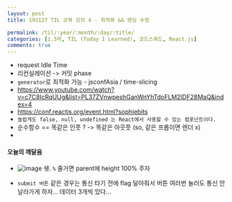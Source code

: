 ```yaml
---
layout: post
title: 191127 TIL 코쿼 강의 4 - 최적화 && 랜딩 수정

permalink: /til/:year/:month/:day/:title/
categories: [1.5막, TIL (Today I Learned), 코드스쿼드, React.js]
comments: true
---
```


- request Idle Time
- 리컨실레이션 -> 커밋 phase
- `generator`로 최적화 가능 - jsconfAsia / time-slicing
- https://www.youtube.com/watch?v=c7C8IcRqUUg&list=PL37ZVnwpeshGanWnYhTdoFLM2IDF28MaQ&index=4
- https://conf.reactjs.org/event.html?sophiebits 
- `놀랍게도 false, null, undefined 는 React에서 사용할 수 있는 컴포넌트이다.`
- 순수함수 == 똑같은 인풋 ? -> 똑같은 아웃풋 (so, 같은 프롭이면 렌더 x)
- 

#### 오늘의 깨달음 

- ![image](https://user-images.githubusercontent.com/40848630/69716889-5f2b0e80-114e-11ea-9aab-c2486530ba41.png)
  쉣. `%` 줄거면 parent에 height 100% 주자 

- `submit 버튼` 같은 경우는 통신 타기 전에 flag 달아줘서 버튼 여러번 눌러도 통신 안 날라가게 하자... 데이터 3개씩 있다... 

